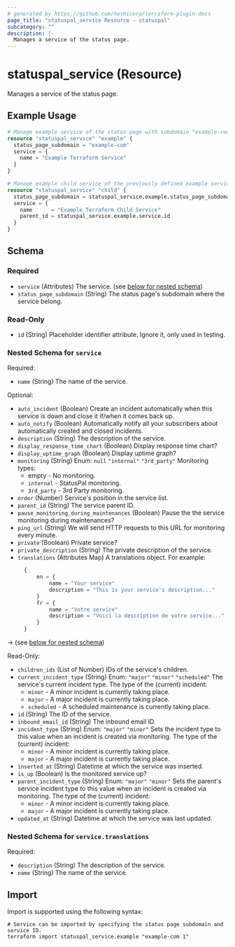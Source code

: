 ```yaml
---
# generated by https://github.com/hashicorp/terraform-plugin-docs
page_title: "statuspal_service Resource - statuspal"
subcategory: ""
description: |-
  Manages a service of the status page.
---
```


# statuspal_service (Resource)

Manages a service of the status page.

## Example Usage

```terraform
# Manage example service of the status page with subdomain "example-com".
resource "statuspal_service" "example" {
  status_page_subdomain = "example-com"
  service = {
    name = "Example Terraform Service"
  }
}

# Manage example child service of the previously defined example service.
resource "statuspal_service" "child" {
  status_page_subdomain = statuspal_service.example.status_page_subdomain
  service = {
    name      = "Example Terraform Child Service"
    parent_id = statuspal_service.example.service.id
  }
}
```

<!-- schema generated by tfplugindocs -->
## Schema

### Required

- `service` (Attributes) The service. (see [below for nested schema](#nestedatt--service))
- `status_page_subdomain` (String) The status page's subdomain where the service belong.

### Read-Only

- `id` (String) Placeholder identifier attribute. Ignore it, only used in testing.

<a id="nestedatt--service"></a>
### Nested Schema for `service`

Required:

- `name` (String) The name of the service.

Optional:

- `auto_incident` (Boolean) Create an incident automatically when this service is down and close it if/when it comes back up.
- `auto_notify` (Boolean) Automatically notify all your subscribers about automatically created and closed incidents.
- `description` (String) The description of the service.
- `display_response_time_chart` (Boolean) Display response time chart?
- `display_uptime_graph` (Boolean) Display uptime graph?
- `monitoring` (String) Enum: `null` `"internal"` `"3rd_party"`
  Monitoring types:
  - empty - No monitoring.
  - `internal` - StatusPal monitoring.
  - `3rd_party` - 3rd Party monitoring.
- `order` (Number) Service's position in the service list.
- `parent_id` (String) The service parent ID.
- `pause_monitoring_during_maintenances` (Boolean) Pause the the service monitoring during maintenances?
- `ping_url` (String) We will send HTTP requests to this URL for monitoring every minute.
- `private` (Boolean) Private service?
- `private_description` (String) The private description of the service.
- `translations` (Attributes Map) A translations object. For example:
  ```terraform
	{
		en = {
			name = "Your service"
			description = "This is your service's description..."
		}
		fr = {
			name = "Votre service"
			description = "Voici la description de votre service..."
		}
	}
  ```
→ (see [below for nested schema](#nestedatt--service--translations))

Read-Only:

- `children_ids` (List of Number) IDs of the service's children.
- `current_incident_type` (String) Enum: `"major"` `"minor"` `"scheduled"`
  The service's current incident type.
  The type of the (current) incident:
  - `minor` - A minor incident is currently taking place.
  - `major` - A major incident is currently taking place.
  - `scheduled` - A scheduled maintenance is currently taking place.
- `id` (String) The ID of the service.
- `inbound_email_id` (String) The inbound email ID.
- `incident_type` (String) Enum: `"major"` `"minor"`
  Sets the incident type to this value when an incident is created via monitoring.
  The type of the (current) incident:
  - `minor` - A minor incident is currently taking place.
  - `major` - A major incident is currently taking place.
- `inserted_at` (String) Datetime at which the service was inserted.
- `is_up` (Boolean) Is the monitored service up?
- `parent_incident_type` (String) Enum: `"major"` `"minor"`
  Sets the parent's service incident type to this value when an incident is created via monitoring.
  The type of the (current) incident:
  - `minor` - A minor incident is currently taking place.
  - `major` - A major incident is currently taking place.
- `updated_at` (String) Datetime at which the service was last updated.

<a id="nestedatt--service--translations"></a>
### Nested Schema for `service.translations`

Required:

- `description` (String) The description of the service.
- `name` (String) The name of the service.

## Import

Import is supported using the following syntax:

```shell
# Service can be imported by specifying the status page subdomain and service ID.
terraform import statuspal_service.example "example-com 1"
```

